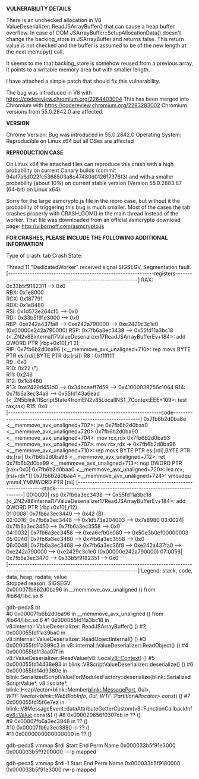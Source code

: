 <b>VULNERABILITY DETAILS</b>

There is an unchecked allocation in V8 ValueDeserializer::ReadJSArrayBuffer()
that can cause a heap buffer overflow.
In case of OOM JSArrayBuffer::SetupAllocationData() doesn't change the
backing_store in JSArrayBuffer and returns false. This return value is not
checked and the buffer is assumed to be of the new length at the next memcpy() call.

It seems to me that backing_store is somehow reused from a previous array,
it points to a writable memory area but with smaller length.

I have attached a simple patch that should fix this vulnerability.

The bug was introduced in V8 with https://codereview.chromium.org/2264403004
This has been merged into Chromium with https://codereview.chromium.org/2283283002
Chromium versions from 55.0.2842.0 are affected.

<b>VERSION</b>

Chrome Version: Bug was introduced in 55.0.2842.0
Operating System: Reproducible on Linux x64 but all OSes are affected

<b>REPRODUCTION CASE</b>

On Linux x64 the attached files can reproduce this crash with a high probability on
current Canary builds (commit 94af7a6d022fc5368503a8c47480d012617376f3)
and with a smaller probability (about 10%) on current stable version
(Version 55.0.2883.87 (64-bit) on Linux x64).

Sorry for the large asmcrypto.js file in the repro case, but without it
the probability of triggering this bug is much smaller. Most of the cases
the tab crashes properly with CRASH_OOM() in the main thread instead of the
worker.
That file was downloaded from an official asmcrypto download page:
http://vibornoff.com/asmcrypto.js

<b>FOR CRASHES, PLEASE INCLUDE THE FOLLOWING ADDITIONAL INFORMATION</b>

Type of crash: tab
Crash State:

Thread 11 "DedicatedWorker" received signal SIGSEGV, Segmentation fault.
[-------------------------------------------------------------registers--------------------------------------------------------------]
RAX: 0x33b5f9182311 --> 0x0                
RBX: 0x1e8000                              
RCX: 0x187791                              
RDX: 0x1e8480                              
RSI: 0x1d573e264cf5 --> 0x0                
RDI: 0x33b5f91e3000 --> 0x0                
RBP: 0xe242a437fa8 --> 0xe242a790000 --> 0xe2429c3c1e0 (0x00000e242a790000)
RSP: 0x7fb6a3ec3438 --> 0x55fd11a3bc18 (<_ZN2v88internal17ValueDeserializer17ReadJSArrayBufferEv+184>:  add    QWORD PTR [rbp+0x10],r1
2)                                         
RIP: 0x7fb6b2d0ba96 (<__memmove_avx_unaligned+710>:     rep movs BYTE PTR es:[rdi],BYTE PTR ds:[rsi])
R8 : 0xffffffff                            
R9 : 0x0                                   
R10: 0x22 (")                              
R11: 0x246                                 
R12: 0x1e8480                              
R13: 0xe2429d451b0 --> 0x34bcaeff7d59 --> 0x41000038256c1064
R14: 0x7fb6a3ec34a8 --> 0x55fd143a6ead (<_ZN5blink11ScriptState4fromEN2v85LocalINS1_7ContextEEE+109>:   test   rax,rax)
R15: 0x0                                   
[----------------------------------------------------------------code----------------------------------------------------------------]
   0x7fb6b2d0ba8e <__memmove_avx_unaligned+702>:        jae    0x7fb6b2d0baa0 <__memmove_avx_unaligned+720>
   0x7fb6b2d0ba90 <__memmove_avx_unaligned+704>:        mov    rcx,rdx
   0x7fb6b2d0ba93 <__memmove_avx_unaligned+707>:        mov    rcx,rdx
=> 0x7fb6b2d0ba96 <__memmove_avx_unaligned+710>:        rep movs BYTE PTR es:[rdi],BYTE PTR ds:[rsi]
   0x7fb6b2d0ba98 <__memmove_avx_unaligned+712>:        ret 
   0x7fb6b2d0ba99 <__memmove_avx_unaligned+713>:        nop    DWORD PTR [rax+0x0]
   0x7fb6b2d0baa0 <__memmove_avx_unaligned+720>:        lea    rcx,[rsi+rdx*1]
   0x7fb6b2d0baa4 <__memmove_avx_unaligned+724>:        vmovdqu ymm4,YMMWORD PTR [rsi]
[---------------------------------------------------------------stack----------------------------------------------------------------]
00:0000| rsp 0x7fb6a3ec3438 --> 0x55fd11a3bc18 (<_ZN2v88internal17ValueDeserializer17ReadJSArrayBufferEv+184>:  add    QWORD PTR [rbp+0x10],r12)                                                  
01:0008|     0x7fb6a3ec3440 --> 0x42 (B)                    
02:0016|     0x7fb6a3ec3448 --> 0x1d573e204003 --> 0x7a8980 
03:0024|     0x7fb6a3ec3450 --> 0x7fb6a3ec3558 --> 0x0      
04:0032|     0x7fb6a3ec3458 --> 0xea6efb0e080 --> 0x50e3b0ef00000003
05:0040|     0x7fb6a3ec3460 --> 0x7fb6a3ec3558 --> 0x0      
06:0048|     0x7fb6a3ec3468 --> 0x7fb6a3ec36f8 --> 0xe242a437fa0 --> 0xe242a790000 --> 0xe2429c3c1e0 (0x00000e242a790000)
07:0056|     0x7fb6a3ec3470 --> 0x33b5f9182351 --> 0x0      
[------------------------------------------------------------------------------------------------------------------------------------]
Legend: stack, code, data, heap, rodata, value              
Stopped reason: SIGSEGV                                     
0x00007fb6b2d0ba96 in __memmove_avx_unaligned () from /lib64/libc.so.6

gdb-peda$ bt                                                
#0  0x00007fb6b2d0ba96 in __memmove_avx_unaligned () from /lib64/libc.so.6
#1  0x000055fd11a3bc18 in v8::internal::ValueDeserializer::ReadJSArrayBuffer() ()
#2  0x000055fd11a39ba0 in v8::internal::ValueDeserializer::ReadObjectInternal() ()
#3  0x000055fd11a399c3 in v8::internal::ValueDeserializer::ReadObject() ()
#4  0x000055fd113aa07f in v8::ValueDeserializer::ReadValue(v8::Local<v8::Context>) ()
#5  0x000055fd14438e93 in blink::V8ScriptValueDeserializer::deserialize() ()
#6  0x000055fd14d9380e in blink::SerializedScriptValueForModulesFactory::deserialize(blink::SerializedScriptValue*, v8::Isolate*, blink::HeapVector<blink::Member<blink::MessagePort>, 0ul>*, WTF::Vector<blink::WebBlobInfo, 0ul, WTF::PartitionAllocator> const*) ()
#7  0x000055fd15f6e7ea in blink::V8MessageEvent::dataAttributeGetterCustom(v8::FunctionCallbackInfo<v8::Value> const&) ()
#8  0x000020656f0307cb in ?? ()            
#9  0x00007fb6a3ec3848 in ?? ()            
#10 0x00007fb6a3ec3880 in ?? ()            
#11 0x0000000000000000 in ?? () 

gdb-peda$ vmmap $rdi
Start              End                Perm      Name
0x000033b5f91e3000 0x000033b5f9200000 ---p      mapped

gdb-peda$ vmmap $rdi-1
Start              End                Perm      Name
0x000033b5f9180000 0x000033b5f91e3000 rw-p      mapped

